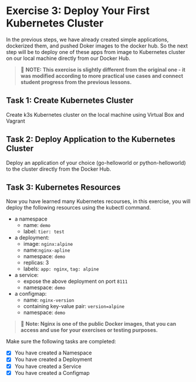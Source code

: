 # Exercise 3: Deploy Your First Kubernetes Cluster

In the previous steps, we have already created simple applications, dockerized them, and pushed Doker images to the docker hub. So the next step will be to deploy one of these apps from image to Kubernetes cluster on our local machine directly from our Docker Hub.

> :pushpin: **NOTE: This exercise is slightly different from the original one - it was modified according to more practical use cases and connect student progress from the previous lessons.**

## Task 1: Create Kubernetes Cluster

Create k3s Kubernetes cluster on the local machine using Virtual Box and Vagrant

## Task 2: Deploy Application to the Kubernetes Cluster

Deploy an application of your choice (go-helloworld or python-helloworld) to the cluster directly from the Docker Hub.

## Task 3: Kubernetes Resources

Now you have learned many Kubernetes recourses, in this exercise, you will deploy the following resources using the kubectl command.

- a namespace
  - name: `demo`
  - label: `tier: test`
- a deployment:
  - image: `nginx:alpine`
  - name:`nginx-apline`
  - namespace: `demo`
  - replicas: 3
  - labels: `app: nginx`, `tag: alpine`
- a service:
  - expose the above deployment on port `8111`
  - namespace: `demo`
- a configmap:
  - name: `nginx-version`
  - containing key-value pair: `version=alpine`
  - namespace: `demo`

> :pushpin: **Note: Nginx is one of the public Docker images, that you can access and use for your exercises or testing purposes.**

Make sure the following tasks are completed:

- [x] You have created a Namespace
- [x] You have created a Deployment
- [x] You have created a Service
- [x] You have created a Configmap
